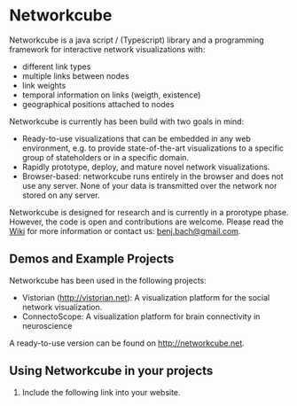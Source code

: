 # Networkcube

Networkcube is a java script / (Typescript) library and a programming framework for interactive network visualizations with:

* different link types
* multiple links between nodes
* link weights
* temporal information on links (weigth, existence)
* geographical positions attached to nodes

Networkcube is currently has been build with two goals in mind: 

* Ready-to-use visualizations that can be embedded in any web environment, e.g. to provide state-of-the-art visualizations to a specific group of stateholders or in a specific domain. 
* Rapidly prototype, deploy, and mature novel network visualizations. 
* Browser-based: networkcube runs entirely in the browser and does not use any server. None of your data is transmitted over the network nor stored on any server.

Networkcube is designed for research and is currently in a prorotype phase. However, the code is open and contributions are welcome. Please read the [Wiki](Home) for more information or contact us: benj.bach@gmail.com.


## Demos and Example Projects

Networkcube has been used in the following projects:

* Vistorian (http://vistorian.net): A visualization platform for the social network visualization.
* ConnectoScope: A visualization platform for brain connectivity in neuroscience

A ready-to-use version can be found on http://networkcube.net.

## Using Networkcube in your projects

1) Include the following link into your website. 
<script src="https://networkcube.github.io/networkcube/core/networkcube.js"/>

2) Learn how to import data (https://github.com/networkcube/networkcube/wiki/Importing-Data) and how to use the network API (https://github.com/networkcube/networkcube/wiki/Query-API)

## Components

The Networkcube framework conists of the following components and features: 

* Methods for **loading network data** from various formats, e.g. csv, json, GEDCOM, etc.
* Importing data into the **local storage** of your browser. Data is not uploaded onto any server, unless you provide the 
server and program the backend. Technically, this is possible. Eventually this means that once you the visualization(s) with your data show up on your screen, no internet connection is necessary anymore. Data and events are handled completely locally on your machine.
* an **API to query the network** you stored in the local storage, such as link weights for a certain period, a node's neighbors, links of a certain type. etc.
* an initial **set of common state-of-the-art network visualizations** including Node-Link diagrams, Adjacency Matrices, Dynamic Ego network visualization, and a geographical Map.
Visualizations are referenced via a URL and can hence sit anywhere in the internet. Once the visualization code is loaded
all it needs to do is to query the data from the local storage.
* A **messenger to send events between all the visualizations** in your browser: be they in windows, tabs, or iFrames. Messages pass simple interaction events such as node selection or changes to a time slider for temporal navigation.


## Technical Specifications

* Networkcube is written in TypeScript (https://www.typescriptlang.org), a typed language that compiles into 
JavaScript.  
* Data is stored in the browser's local storage, which currently is limited to 5MB. For projects on using larger networks, contact us.
* Networkcube and the visualizations are optimized for Google Chrome. They have *not* been tested on other browsers. (Feel free to do so and let us know what happens).
* Visualizations are generally written in WebGL using the THREE.js library (http://threejs.org). Certain parts of the visualizations are implemented in D3.

## Run your own networkcube instance for development

1. Clone this git
2. Place it on a http server.
3. Navigate to `<your_serverpath>/networkcube/web/index.html`* to run the local demo and test if all is working fine.

* On my machine this looks like `http://localhost/~bbach/networkcube/web` 
